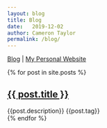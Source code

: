 ```yaml
---
layout: blog
title: Blog
date:   2019-12-02
author: Cameron Taylor
permalink: /blog/
---
```


[Blog](https://cameronntaylor.github.io/blog/) | [My Personal Website](https://cameronntaylor.github.io/)

<div class="posts">
  {% for post in site.posts %}
    <article class="post">
      <h1><a href="{{ site.baseurl }}{{ post.url }}">{{ post.title }}</a></h1>
      {{post.description}}
      {{post.tag}}
      <!----- <div class="entry">
        {{ post.excerpt }}
      </div> ---->
      <!--{{ post.tag }} -->
    </article>
  {% endfor %}
</div>
